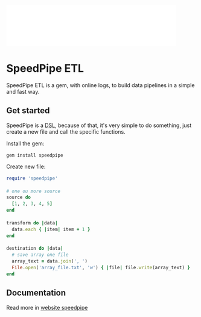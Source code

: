 ![alt text](https://github.com/natandiasm/speedpipe-etl/blob/main/docs/imgs/logo-speedpipe.png?raw=true)

# SpeedPipe ETL

SpeedPipe ETL is a gem, with online logs, to build data pipelines in a simple and fast way.

## Get started

SpeedPipe is a [DSL](https://en.wikipedia.org/wiki/Domain-specific_language), because of that, it's very simple to do something, just create a new file and call the specific functions.

Install the gem:

```shell
gem install speedpipe
```

Create new file:

```ruby
require 'speedpipe'

# one ou more source
source do
  [1, 2, 3, 4, 5]
end

transform do |data|
  data.each { |item| item + 1 }
end

destination do |data|
  # save array one file
  array_text = data.join(', ')
  File.open('array_file.txt', 'w') { |file| file.write(array_text) }
end

```

## Documentation

Read more in [website speedpipe](https://www.speedpipe.ml/)
